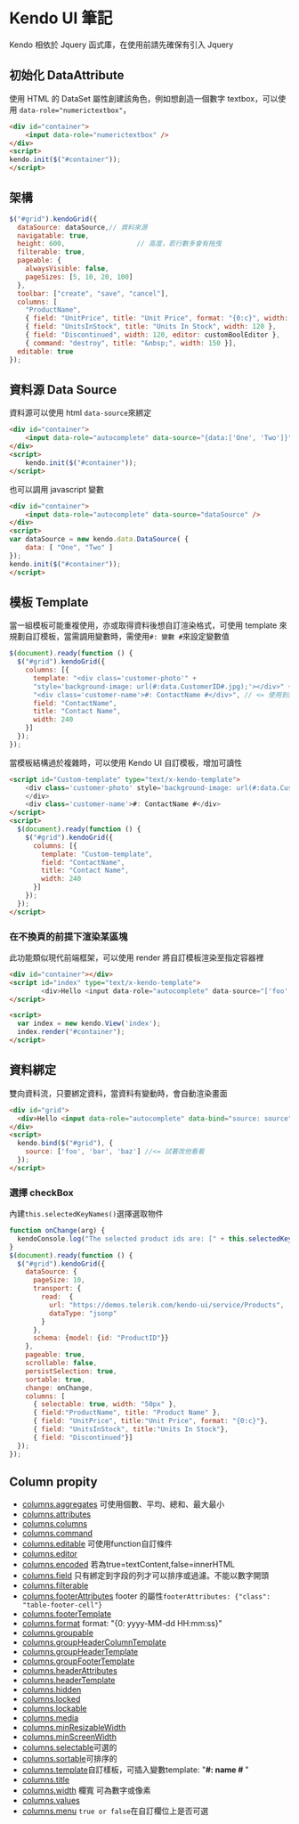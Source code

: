 

# Kendo UI 筆記

Kendo 相依於 Jquery 函式庫，在使用前請先確保有引入 Jquery

## 初始化 DataAttribute

使用 HTML 的 DataSet 屬性創建該角色，例如想創造一個數字 textbox，可以使用 ` data-role="numerictextbox" `，

```html
<div id="container">
    <input data-role="numerictextbox" />
</div>
<script>
kendo.init($("#container"));
</script>
```

## 架構

```javascript
$("#grid").kendoGrid({
  dataSource: dataSource,// 資料來源
  navigatable: true,
  height: 600,					// 高度，若行數多會有拖曳
  filterable: true,
  pageable: {
    alwaysVisible: false,
    pageSizes: [5, 10, 20, 100]
  },
  toolbar: ["create", "save", "cancel"],
  columns: [
    "ProductName",
    { field: "UnitPrice", title: "Unit Price", format: "{0:c}", width: 120 },
    { field: "UnitsInStock", title: "Units In Stock", width: 120 },
    { field: "Discontinued", width: 120, editor: customBoolEditor },
    { command: "destroy", title: "&nbsp;", width: 150 }],
  editable: true
});
```



## 資料源 Data Source

資料源可以使用 html `data-source`來綁定

```html
<div id="container">
    <input data-role="autocomplete" data-source="{data:['One', 'Two']}" />
</div>
<script>
	kendo.init($("#container"));
</script>
```

也可以調用 javascript 變數

```html
<div id="container">
    <input data-role="autocomplete" data-source="dataSource" />
</div>
<script>
var dataSource = new kendo.data.DataSource( {
    data: [ "One", "Two" ]
});
kendo.init($("#container"));
</script>
```

## 模板 Template

當一組模板可能重複使用，亦或取得資料後想自訂渲染格式，可使用 template 來規劃自訂模板，當需調用變數時，需使用`#: 變數 #`來設定變數值

```javascript
$(document).ready(function () {
  $("#grid").kendoGrid({
    columns: [{
      template: "<div class='customer-photo'" +
      "style='background-image: url(#:data.CustomerID#.jpg);'></div>" +
      "<div class='customer-name'>#: ContactName #</div>", // <= 使用到變數 ContactName、CustomerID
      field: "ContactName",
      title: "Contact Name",
      width: 240
    }]
  });
});
```

當模板結構過於複雜時，可以使用 Kendo UI 自訂模板，增加可讀性

```html
<script id="Custom-template" type="text/x-kendo-template">
    <div class='customer-photo' style='background-image: url(#:data.CustomerID#.jpg);'>
  	</div>
    <div class='customer-name'>#: ContactName #</div>
</script>
<script>
  $(document).ready(function () {
    $("#grid").kendoGrid({
      columns: [{
        template: "Custom-template",
        field: "ContactName",
        title: "Contact Name",
        width: 240
      }]
    });
  });
</script>
```

### 在不換頁的前提下渲染某區塊

此功能類似現代前端框架，可以使用 render 將自訂模板渲染至指定容器裡

```html
<div id="container"></div>
<script id="index" type="text/x-kendo-template">
        <div>Hello <input data-role="autocomplete" data-source="['foo', 'bar', 'baz']" />!</div>
</script>

<script>
  var index = new kendo.View('index');
  index.render("#container");
</script>
```

## 資料綁定

雙向資料流，只要綁定資料，當資料有變動時，會自動渲染畫面

```html
<div id="grid">
  <div>Hello <input data-role="autocomplete" data-bind="source: source" />!</div>
</div>
<script>
  kendo.bind($("#grid"), {
    source: ['foo', 'bar', 'baz'] //<= 試著改他看看
  });
</script>
```

### 選擇 checkBox

內建`this.selectedKeyNames()`選擇選取物件

```javascript
function onChange(arg) {
  kendoConsole.log("The selected product ids are: [" + this.selectedKeyNames().join(", ") + "]");
}
$(document).ready(function () {
  $("#grid").kendoGrid({
    dataSource: {
      pageSize: 10,
      transport: {
        read:  {
          url: "https://demos.telerik.com/kendo-ui/service/Products",
          dataType: "jsonp"
        }
      },
      schema: {model: {id: "ProductID"}}
    },
    pageable: true,
    scrollable: false,
    persistSelection: true,
    sortable: true,
    change: onChange,
    columns: [
      { selectable: true, width: "50px" },
      { field:"ProductName", title: "Product Name" },
      { field: "UnitPrice", title:"Unit Price", format: "{0:c}"},
      { field: "UnitsInStock", title:"Units In Stock"},
      { field: "Discontinued"}]
  });
});
```

## Column propity

- [columns.aggregates](https://docs.telerik.com/kendo-ui/api/javascript/ui/grid/configuration/columns.aggregates) 可使用個數、平均、總和、最大最小
- [columns.attributes](https://docs.telerik.com/kendo-ui/api/javascript/ui/grid/configuration/columns.attributes)
- [columns.columns](https://docs.telerik.com/kendo-ui/api/javascript/ui/grid/configuration/columns.columns)
- [columns.command](https://docs.telerik.com/kendo-ui/api/javascript/ui/grid/configuration/columns.command)
- [columns.editable](https://docs.telerik.com/kendo-ui/api/javascript/ui/grid/configuration/columns.editable) 可使用function自訂條件
- [columns.editor](https://docs.telerik.com/kendo-ui/api/javascript/ui/grid/configuration/columns.editor)
- [columns.encoded](https://docs.telerik.com/kendo-ui/api/javascript/ui/grid/configuration/columns.encoded) 若為true=textContent,false=innerHTML
- [columns.field](https://docs.telerik.com/kendo-ui/api/javascript/ui/grid/configuration/columns.field) 只有綁定到字段的列才可以排序或過濾。不能以數字開頭
- [columns.filterable](https://docs.telerik.com/kendo-ui/api/javascript/ui/grid/configuration/columns.filterable)
- [columns.footerAttributes](https://docs.telerik.com/kendo-ui/api/javascript/ui/grid/configuration/columns.footerattributes) footer 的屬性`footerAttributes: {"class": "table-footer-cell"}`
- [columns.footerTemplate](https://docs.telerik.com/kendo-ui/api/javascript/ui/grid/configuration/columns.footertemplate)
- [columns.format](https://docs.telerik.com/kendo-ui/api/javascript/ui/grid/configuration/columns.format) format: "{0: yyyy-MM-dd HH:mm:ss}"
- [columns.groupable](https://docs.telerik.com/kendo-ui/api/javascript/ui/grid/configuration/columns.groupable)
- [columns.groupHeaderColumnTemplate](https://docs.telerik.com/kendo-ui/api/javascript/ui/grid/configuration/columns.groupheadercolumntemplate)
- [columns.groupHeaderTemplate](https://docs.telerik.com/kendo-ui/api/javascript/ui/grid/configuration/columns.groupheadertemplate)
- [columns.groupFooterTemplate](https://docs.telerik.com/kendo-ui/api/javascript/ui/grid/configuration/columns.groupfootertemplate)
- [columns.headerAttributes](https://docs.telerik.com/kendo-ui/api/javascript/ui/grid/configuration/columns.headerattributes)
- [columns.headerTemplate](https://docs.telerik.com/kendo-ui/api/javascript/ui/grid/configuration/columns.headertemplate)
- [columns.hidden](https://docs.telerik.com/kendo-ui/api/javascript/ui/grid/configuration/columns.hidden)
- [columns.locked](https://docs.telerik.com/kendo-ui/api/javascript/ui/grid/configuration/columns.locked)
- [columns.lockable](https://docs.telerik.com/kendo-ui/api/javascript/ui/grid/configuration/columns.lockable)
- [columns.media](https://docs.telerik.com/kendo-ui/api/javascript/ui/grid/configuration/columns.media)
- [columns.minResizableWidth](https://docs.telerik.com/kendo-ui/api/javascript/ui/grid/configuration/columns.minresizablewidth)
- [columns.minScreenWidth](https://docs.telerik.com/kendo-ui/api/javascript/ui/grid/configuration/columns.minscreenwidth)
- [columns.selectable](https://docs.telerik.com/kendo-ui/api/javascript/ui/grid/configuration/columns.selectable)可選的
- [columns.sortable](https://docs.telerik.com/kendo-ui/api/javascript/ui/grid/configuration/columns.sortable)可排序的
- [columns.template](https://docs.telerik.com/kendo-ui/api/javascript/ui/grid/configuration/columns.template)自訂樣板，可插入變數template: "<strong>#: name # </strong>"
- [columns.title](https://docs.telerik.com/kendo-ui/api/javascript/ui/grid/configuration/columns.title)
- [columns.width](https://docs.telerik.com/kendo-ui/api/javascript/ui/grid/configuration/columns.width) 欄寬 可為數字或像素
- [columns.values](https://docs.telerik.com/kendo-ui/api/javascript/ui/grid/configuration/columns.values)
- [columns.menu](https://docs.telerik.com/kendo-ui/api/javascript/ui/grid/configuration/columns.menu) `true or false`在自訂欄位上是否可選

